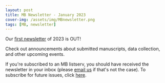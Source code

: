 ```yaml
---
layout: post
title: MB Newsletter - January 2023
cover-img: /assets/img/MBnewsletter.png
tags: [MB, newsletter]
---
```


Our [first newsletter](https://mailchi.mp/6a7f7f100692/mb-newsletter-jan2023) of 2023 is OUT! 

Check out announcements about submitted manuscripts, data collection, and other upcoming events. 

If you're subscribed to an MB listserv, you should have received the newsletter in your inbox (please [email us](mailto:manybabiesconsortium@gmail.com) if that's not the case). To subscribe for future issues, click [here](https://t.co/7zxifYO7qN?amp=1).
